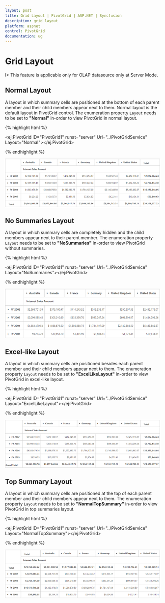 ```yaml
---
layout: post
title: Grid Layout | PivotGrid | ASP.NET | Syncfusion
description: grid layout
platform: aspnet
control: PivotGrid
documentation: ug
---
```


# Grid Layout

I> This feature is applicable only for OLAP datasource only at Server Mode.

## Normal Layout

A layout in which summary cells are positioned at the bottom of each parent member and their child members appear next to them. Normal layout is the default layout in PivotGrid control. The enumeration property `Layout` needs to be set to **"Normal"** in-order to view PivotGrid in normal layout. 

{% highlight html %}

<ej:PivotGrid ID="PivotGrid1" runat="server" Url="../PivotGridService" Layout="Normal"></ej:PivotGrid>

{% endhighlight %}

![](Grid-Layout_images/layout-normal.png) 

## No Summaries Layout

A layout in which summary cells are completely hidden and the child members appear next to their parent member.  The enumeration property `Layout` needs to be set to **"NoSummaries"** in-order to view PivotGrid without summaries. 

{% highlight html %}

<ej:PivotGrid ID="PivotGrid1" runat="server" Url="../PivotGridService" Layout="NoSummaries"></ej:PivotGrid>

{% endhighlight %}

![](Grid-Layout_images/layout-nosummary.png) 


## Excel-like Layout

A layout in which summary cells are positioned besides each parent member and their child members appear next to them. The enumeration property `Layout` needs to be set to **"ExcelLikeLayout"** in-order to view PivotGrid in excel-like layout.

{% highlight html %}

<ej:PivotGrid ID="PivotGrid1" runat="server" Url="../PivotGridService" Layout="ExcelLikeLayout"></ej:PivotGrid>

{% endhighlight %}

![](Grid-Layout_images/layout-excel.png) 	

## Top Summary Layout 

A layout in which summary cells are positioned at the top of each parent member and their child members appear next to them. The enumeration property `Layout` needs to be set to **"NormalTopSummary"** in-order to view PivotGrid in top summaries layout.

{% highlight html %}

<ej:PivotGrid ID="PivotGrid1" runat="server" Url="../PivotGridService" Layout="NormalTopSummary"></ej:PivotGrid>

{% endhighlight %}

![](Grid-Layout_images/layout-top.png)  

